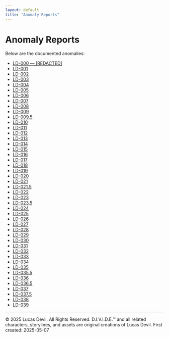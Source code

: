 ```yaml
---
layout: default
title: "Anomaly Reports"
---
```



# Anomaly Reports

Below are the documented anomalies:

- [LD-000 — [REDACTED]](LD-000.md)
- [LD-001](LD-001.md)
- [LD-002](LD-002.md)
- [LD-003](LD-003.md)
- [LD-004](LD-004.md)
- [LD-005](LD-005.md)
- [LD-006](LD-006.md)
- [LD-007](LD-007.md)
- [LD-008](LD-008.md)
- [LD-009](LD-009.md)
- [LD-009.5](LD-009.5.md)
- [LD-010](LD-010.md)
- [LD-011](LD-011.md)
- [LD-012](LD-012.md)
- [LD-013](LD-013.md)
- [LD-014](LD-014.md)
- [LD-015](LD-015.md)
- [LD-016](LD-016.md)
- [LD-017](LD-017.md)
- [LD-018](LD-018.md)
- [LD-019](LD-019.md)
- [LD-020](LD-020.md)
- [LD-021](LD-021.md)
- [LD-021.5](LD-021.5.md)
- [LD-022](LD-022.md)
- [LD-023](LD-023.md)
- [LD-023.5](LD-023.5.md)
- [LD-024](LD-024.md)
- [LD-025](LD-025.md)
- [LD-026](LD-026.md)
- [LD-027](LD-027.md)
- [LD-028](LD-028.md)
- [LD-029](LD-029.md)
- [LD-030](LD-030.md)
- [LD-031](LD-031.md)
- [LD-032](LD-032.md)
- [LD-033](LD-033.md)
- [LD-034](LD-034.md)
- [LD-035](LD-035.md)
- [LD-035.5](LD-035.5.md)
- [LD-036](LD-036.md)
- [LD-036.5](LD-036.5.md)
- [LD-037](LD-037.md)
- [LD-037.5](LD-037.5.md)
- [LD-038](LD-038.md)
- [LD-039](LD-039.md)


---




© 2025 Lucas Devil. All Rights Reserved.
D.I.V.I.D.E.™ and all related characters, storylines, and assets are original creations of Lucas Devil.
First created: 2025-05-07
